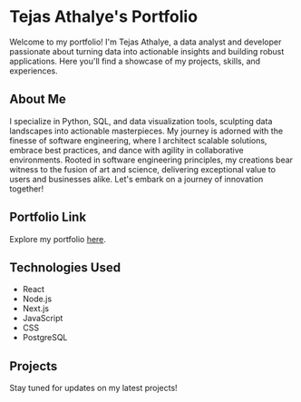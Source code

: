 # Tejas Athalye's Portfolio

Welcome to my portfolio! I'm Tejas Athalye, a data analyst and developer passionate about turning data into actionable insights and building robust applications. Here you'll find a showcase of my projects, skills, and experiences.

## About Me

I specialize in Python, SQL, and data visualization tools, sculpting data landscapes into actionable masterpieces. My journey is adorned with the finesse of software engineering, where I architect scalable solutions, embrace best practices, and dance with agility in collaborative environments. Rooted in software engineering principles, my creations bear witness to the fusion of art and science, delivering exceptional value to users and businesses alike.
Let's embark on a journey of innovation together!

## Portfolio Link

Explore my portfolio [here](https://tejasathalyeportfolio.vercel.app/).


## Technologies Used

- React
- Node.js
- Next.js
- JavaScript
- CSS
- PostgreSQL

## Projects

Stay tuned for updates on my latest projects!
